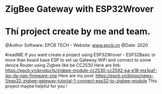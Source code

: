 # ZigBee Gateway with ESP32Wrover
# Thí project create by me and team.
@Author Software: EPCB TECH - Website: www.epcb.vn
@Date: 2020

#readME
If you want create a project using ESP32Wrover - ESP32Basic or more than board base ESP to set up Gateway WiFi and connect to some device Router using Zigbee like be CC2530 
Here are link: https://epcb.vn/products/zigbee-module-cc2530-cc2592-pa-e18-ms1pa1-ipx-da-nap-firmware-znp
Here are my post: https://epcb.vn/blogs/news-1/esp32-zigbee-gateway-tutorial-1-connect-esp32-to-zigbee-module
This project maybe helpful for you !
